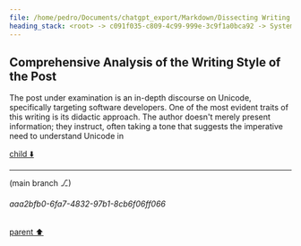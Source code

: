 ```yaml
---
file: /home/pedro/Documents/chatgpt_export/Markdown/Dissecting Writing Style Topics.md
heading_stack: <root> -> c091f035-c809-4c99-999e-3c9f1a0bca92 -> System -> 4e26b9e5-7363-4eac-9fb3-e6fd55f02123 -> System -> aaa25e2d-f881-450a-9ac5-02b072f07858 -> User -> 67069467-5e90-4551-8707-782ef7e5155b -> Assistant -> Writing Style Analysis -> Ten Topics with Heading Outlines for Similar Dissection -> aaa2aaf6-a3f4-40d3-9cb3-e2dd0330500a -> User -> c9eb3cf7-892d-4f42-832f-a784e780d05e -> Assistant -> Comprehensive Analysis of the Writing Style -> 10 Topics with Outlines for Headings -> 1. Understanding Python's Decorators -> aaa23978-80f1-4fee-88bf-334965678a1e -> User -> 758e9cec-bea5-4f76-ac6c-be6bb51a482c -> Assistant -> Comprehensive Analysis of the Writing Style of the Post
---
```

## Comprehensive Analysis of the Writing Style of the Post

The post under examination is an in-depth discourse on Unicode, specifically targeting software developers. One of the most evident traits of this writing is its didactic approach. The author doesn't merely present information; they instruct, often taking a tone that suggests the imperative need to understand Unicode in 

[child ⬇️](#aaa2bfb0-6fa7-4832-97b1-8cb6f06ff066)

---

(main branch ⎇)
###### aaa2bfb0-6fa7-4832-97b1-8cb6f06ff066
[parent ⬆️](#758e9cec-bea5-4f76-ac6c-be6bb51a482c)
